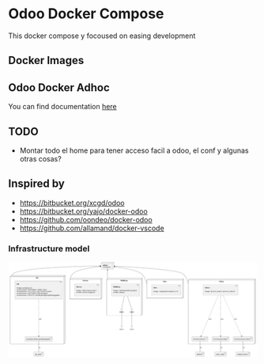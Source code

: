 # Odoo Docker Compose

This docker compose y focoused on easing development

## Docker Images

## Odoo Docker Adhoc

You can find documentation [here](https://docs.google.com/document/d/1nuX99v_ncfEfXlAAYVe85k9a1JbkXBVG_39GK5GGWzg/preview)

## TODO

* Montar todo el home para tener acceso facil a odoo, el conf y algunas otras cosas?


## Inspired by

* https://bitbucket.org/xcgd/odoo
* https://bitbucket.org/yajo/docker-odoo
* https://github.com/oondeo/docker-odoo
* https://github.com/allamand/docker-vscode


### Infrastructure model

![Infrastructure model](.infragenie/infrastructure_model.png)